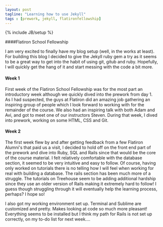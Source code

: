 ```yaml
---
layout: post
tagline: "Learning how to use Jekyll"
tags : [prework, jekyll, flatironfellowship]
---
```

{% include JB/setup %}

####Flatiron School Fellowship 

I am very excited to finally have my blog setup (well, in the works at least). For building this blog I decided to give the Jekyll ruby gem a try as it seems to be a great way to get into the habit of using git, gitub and ruby. Hopefully, I will quickly get the hang of it and start messing with the code a bit more. 

#### Week 1 

First week of the Flatiron School Fellowship was for the most part an introductory week although we quickly dived into the prework from day 1. As I had suspected, the guys at Flatiron did an amazing job gathering an inspiring group of people which I look forward to working with for the remainder of the course. We also had an inspiring talk with both Adam and Avi, and got to meet one of our instructors Steven. During that week, I dived into prework, working on some HTML, CSS and Git. 

#### Week 2

The first week flew by and after getting feedback from a few Flatiron Alumni's that paid us a visit, I decided to hold off on the front end part of the prework and dive into Ruby, SQL and Rails since that would be the core of the course material. I felt relatively comfortable with the database section, it seemed to be very intuitive and easy to follow. Of course, having only worked on tutorials there is no telling how I will feel when working for real with building a database. The rails section has been much more of a struggle. The tutorials on Treehouse seem to be adding additional hardship since they use an older version of Rails making it extremely hard to follow! I guess though struggling through it will eventually help the learning process, perhaps? I hope so!

I also got my working environment set up. Terminal and Sublime are customized and pretty. Makes looking at code so much more pleasant! Everything seems to be installed but I think my path for Rails is not set up correctly, on my to-do list for next week....
